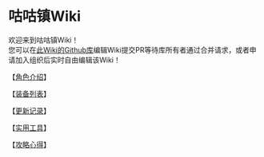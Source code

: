 # 咕咕镇Wiki
欢迎来到咕咕镇Wiki！   
您可以在[此Wiki的Github库](https://github.com/GuguTown/Wiki)编辑Wiki提交PR等待库所有者通过合并请求，或者申请加入组织后实时自由编辑该Wiki！   

【[角色介绍](char/index.md)】   

【[装备列表](equip/index.md)】   

【[更新记录](changelog.md)】   

【[实用工具](tool.md)】   

【[攻略心得](article/index.md)】   
